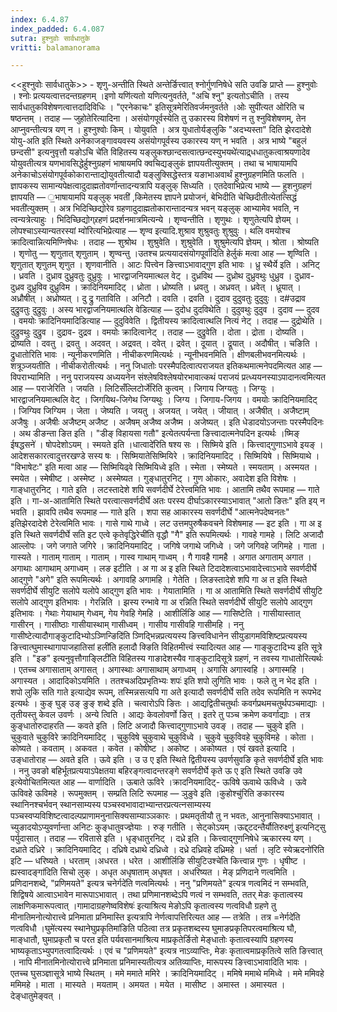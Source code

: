 ```yaml
---
index: 6.4.87
index_padded: 6.4.087
sutra: हुश्नुवोः सार्वधातुके
vritti: balamanorama

---
```

<<हुश्नुवोः सार्वधातुके>> - शृणु-अन्तीति स्थिते अन्तेर्ङित्त्वात् श्नोर्गुणनिषेधे सति उवङि प्राप्ते —  हुश्नुवोः । श्नोः प्रत्ययत्वात्तदन्तग्रहणम् ।इणो यणि॑त्यतो यणित्यनुवर्तते, "अचि श्नु" इत्यतोऽचीति । तस्य सार्वधातुकविशेषणत्वात्तदादिविधिः । "एरनेकाचः" इतिसूत्रमेरितिवर्जमनुवर्तते ।ओः सुपी॑त्यत ओरिति च षष्ठन्तम् । तदाह —  जुहोतेरित्यादिना । असंयोगपूर्वस्येति तु उकारस्य विशेषणं न तु श्नुविशेषणम्, तेन आप्नुवन्तीत्यत्र यण् न । हुश्नुश्वोः किम्  । योयुवति । अत्र युधातोर्यङ्लुकि "अदभ्यस्ता" दिति झेरदादेशे योयु-अति इति स्थिते अनेकाजङ्गावयवस्य असंयोगपूर्वस्य उकारस्य यण् न भवति । अत्र भाष्ये "बहुलं छन्दसी" इत्यनुवृत्तौ यङोऽचि चे॑ति विहितस्य यङ्लुकश्छान्दसत्वात्छन्दस्युभयथे॑त्याद्र्धधातुकत्वाश्रयणादेव योयुवतीत्यत्र यणभावसिद्धेर्हुश्नुग्रहणं भाषायमपि क्वचिद्यङ्लुकं ज्ञापयतीत्युक्तम् । तथा च भाषायामपि अनेकाचोऽसंयोगपूर्वकोकारान्ताद्योयुवतीत्यादौ यङ्लुक्सिद्धेस्तत्र यङाभाअवार्थं हुश्नुग्रहणमिति फलति । ज्ञापकस्य सामान्यपेक्षत्वादुदाह्मतोवर्णान्तादन्यत्रापि यङ्लुक् सिध्यति । एतदेवाभिप्रेत्य भाष्ये —  हुशनुग्रहणं ज्ञापयति — ॒भाषायामपि यङ्लुक् भवती॑ ,किमेतस्य ज्ञापने प्रयोजनं, बेभिदीति चेच्छिदीतीत्येतत्सिद्धं भवती॑त्युक्तम् । अत्र भिदिच्छिद्योरेव ग्रहणादुदाह्मतोकारान्तादन्यत्र भवन् यङ्लुक् आभ्यामेव भवति, न त्वन्यत्रेत्याहुः । भिदिच्छिद्योग्र्रहणं प्रदर्शनमात्रमित्यन्ये । शृण्वन्तीति । शृणुथः । शृणुतेत्यपि ज्ञेयम् ।लोपश्चाऽस्यान्यतरस्यां म्वो॑रित्यभिप्रेत्याह — शृण्व इत्यादि.शुश्राव शुश्रुवतुः शुश्रुवुः । थलि वमयोश्च क्रादित्वान्नित्यमिण्निषेधः । तदाह — शुश्रोथ । शुश्रुवेति । शुश्रुवेति । शुश्रुमेत्यपि ज्ञेयम् । श्रोता । श्रोष्यति । शृणोतु — शृणुतात् शृणुताम् । शृण्वन्तु ।उतश्च प्रत्ययादसंयोगपूर्वा॑दिति हेर्लुकं मत्वा आह —  शृण्विति । शृणुतात् शृणुतम् शृणुत । शृणवानीति । आटः पित्त्वेन ङित्त्वाऽभावाद्गुण इति भावः । ध्रु स्थैर्ये इति । अनिट् । ध्रवति । दुध्राव दुध्रुवतुः दुध्रुवुः । भारद्वाजनियमात्थल वेट् । दुध्रविथ — दुध्रोथ दुध्रुवथुः धुध्रुव । दुध्राव-दुध्रव दुध्रुविव दुध्रुविम । क्रादिनियमादिट् । ध्रोता । ध्रोष्यति । ध्रवतु । अध्रवत् । ध्रवेत् । ध्रूयात् । अध्रौषीत् । अध्रोष्यत् । दु द्रु गताविति । अनिटौ । दवति । द्रवति । दुदाव दुदुवतुः दुदुवुः । द#उद्राव दुद्रुवतुः दुद्रुवुः । अस्य भारद्वाजनियमात्थलि वेडित्याह —  दुदोध दुदविथेति । दुदुवथुः दुदुव । दुदाव — दुदव । वमयोः क्रादिनियमादिडित्याह —  दुदुविवेति । द्वितीयस्य क्रादित्वात्थलि नित्यं नेट् । तदाह —  दुद्रोथेति । दुद्रुवथुः दुद्रुव । दुद्राव- दुद्रव । वमयोः क्रादित्वानेट् । तदाह — दुद्रुवेति । दोता । द्रोता । दोष्यति । द्रोष्यति । दवतु । द्रवतु । अदवत् । अद्रवत् । दवेत् । द्रवेत् । दूयात् । द्रूयात् । अदौषीत् । चङिति । द्रुधातोरिति भावः । न्यूनीकरणमिति । नीचीकरणमित्यर्थः । न्यूनीभवनमिति । क्षीणबलीभवनमित्यर्थः । शत्रूञ्जयतीति । नीचीकरोतीत्यर्थः । ननु जिधातोः परस्मैपदित्वात्पराजयत इतिकथमात्मनेपदमित्यत आह — विपराभ्यामिति । ननु पराजयस्य अध्ययनेन संश्लेषविश्लेषयोरभावात्कथं पराजयं प्रत्ध्ययनस्याऽपादानत्वमित्यत आह — पराजेरिति । जयति । लिटिसँल्लिटोर्जे॑रिति कुत्वम् । जिगाय जिग्यतुः । जिग्युः । भारद्वाजनियमात्थलि वेट् । जिगयिथ-जिगेथ जिग्यथुः । जिग्य । जिगाय-जिगय । वमयोः क्रादिनियमादिट् । जिग्यिव जिग्यिम । जेता । जेष्यति । जयतु । अजयत् । जयेत् । जीयात् । अजैषीत् । अजैष्टाम् अजैषुः । अजैषीः अजैष्टम् अजैष्ट । अजैषम् अजैष्व अजैष्म । अजेष्यत् । इति धेडादयोऽजन्ताः परस्मैपदिनः । अथ डीङन्ता ङित इति । "डीङ् विहायसा गतौ" इत्येतत्पर्यन्ता ङित्त्वादात्मनेपदिन इत्यर्थः ।ष्मिङ् ईषद्धसने॑ । षोपदेशोऽयम् । स्मयते इति ।धात्वादे॑रिति षश्य सः । सिष्मिये इति । कित्त्वाद्गुणाऽभावे इयङ् । आदेशसकारत्वादुत्तरखण्डे सस्य षः । सिष्मियातेसिष्मियिरे । क्रादिनियमादिट् । सिष्मियिषे । सिष्मियाथे । "विभाषेटः" इति मत्वा आह — सिष्मियिढ्वे सिष्मियिध्वे इति । स्मेता । स्मेष्यते । स्मयताम् । अस्मयत । स्मयेत । स्मेषीष्ट । अस्मेष्ट । अस्मेष्यत । गुङ्धातुरनिट् । गुण ओकारः, अवादेश इति विशेषः । गाङ्धातुरनिट् । गाते इति । लटस्तादेशे शपि सवर्णदीर्घे टेरेत्त्वमिति भावः । आतामि तथैव रूपमाह — गाते इति । गा-अ-आतामिति स्थिते परत्वात्सवर्णदीर्घे अतः परस्य दीर्घाऽकारस्याऽभावात् "आतो ङितः" इति इय् न भवति । झावपि तथैव रूपमाह — गाते इति । शपा सह आकारस्य सवर्णदीर्घे "आत्मनेपदेष्वनतः" इतिझेरदादेशे टेरेत्वमिति भावः । गासे गाथे गाध्वे । लट उत्तमपुरुषैकवचने विशेषमाह —  इट इति । गा अ इ इति स्थिते सवर्णदीर्घे सति इट एत्वे कृतेवृद्धिरेची॑ति वृद्धौ "गै" इति रूपमित्यर्थः । गावहे गामहे । लिटि अजादौ आल्लोपः । जगे जगाते जगिरे । क्रादिनियमादिट् । जगिषे जगाथे जगिध्वे । जगे जगिवहे जगिमहे । गाता । गास्यते । गाताम् गाताम् । गाताम् । गास्व गाथाम् गाध्वम् । गै गावहै गामहै । अगात अगाताम् अगात । अगाथाः आगाथाम् अगाध्वम् । लङ इटीति । अ गा अ इ इति स्थिते टिदादेशत्वाऽभावादेत्त्वाऽभावे सवर्णदीर्घे आद्गुणे "अगे" इति रूपमित्यर्थः । अगावहि अगामहि । गेतेति । लिङस्तादेशे शपि गा अ त इति स्थिते सवर्णदीर्घे सीयुटि सलोपे यलोपे आद्गुण इति भावः । गेयातामिति । गा अ आतामिति स्थिते सवर्णदीर्घे सीयुटि सलोपे आद्गुण इतिभावः । गेरन्निति । झस्य रन्भावे गा अ रन्निति स्थिते सवर्णदीर्घे सीयुटि सलोपे आद्गुण इतिभावः । गेथाः गेयाथाम् गेध्वम्, गेय गेवहि गेमहि । आशीर्लिङि आह — गासिष्टेति । गासीयास्तात् गासीरन् । गासीष्ठाः गासीयास्थाम् गासीध्वम् । गासीय गासीवहि गासीमहि । ननु गासीष्टेत्यादौगाङ्कुटादिभ्योऽञ्णिन्ङिदि॑ति ञ्णिद्भिन्नप्रत्ययस्य ङित्त्वविधानेन सीयुडागमविशिष्टप्रत्ययस्य ङित्त्वात्घुमास्थागापाजहातिसां हली॑ति हलादौ क्ङिति विहितमीत्त्वं स्यादित्यत आह — गाङ्कुटादिभ्य इति सूत्रे इति । "इङ" इत्यनुवृत्तौगाङ्लिटी॑ति विहितस्य गाङादेशस्यैव गाङ्कुटादिसूत्रे ग्रहणं, न तवस्य गाधातोरित्यर्थः । एतच्च अगासाताम् अगासत् । अगास्थाः अगासाथाम् अगाध्वम् । अगासि अगास्वहि । अगास्महि । अगास्यत । आदादिकोऽयमिति । ततश्चअदिप्रभृतिभ्यः शपः॑ इति शपो लुगिति भावः । फले तु न भेद इति । शपो लुकि सति गाते इत्याद्येव रूपम्, तस्मिन्नसत्यपि गा अते इत्यादौ सवर्णदीर्घे सति तदेव रूपमिति न रूपभेद इत्यर्थः । कुङ् घुङ् उङ् ङुङ् शब्दे इति । चत्वारोऽपि ङितः । आद्यद्वितीचतुर्थाः कवर्गप्रथमचतुर्थपञ्चमाद्याः । तृतीयस्तु केवल उवर्णः । अन्ये त्विति । आद्यः केवलोवर्णो ङित् । इतरे तु पञ्च क्रमेण कवर्गाद्याः । तत्र कुङ्धातोरुदाहरति — कवते इति । लिटि अजादौ कित्त्वाद्गुणाऽभावे उवङ् । तदाह — चुकुवे इति । चुकुवाते चुकुविरे क्रादिनियमादिट् । चुकुविषे चुकुवाथे चुकुविध्वे । चुकुवे चुकुविवहे चुकुविमहे । कोता । कोष्यते । कवताम् । अकवत । कवेत । कोषीष्ट । अकोष्ट । अकोष्यत । एवं खवते इत्यादि । उङ्धातोराह — अवते इति । ऊवे इति । उ उ ए इति स्थिते द्वितीयस्य उवर्णसुवङि कृते सवर्णदीर्घे इति भावः । ननु उवङो बहिर्भूतप्रत्ययाऽपेक्षतया बहिरङ्गत्वादन्तरङ्गे सवर्णदीर्घे कृते ऊ ए इति स्थिते उवङि उवे इत्येवोचितमित्यत आह — वार्णादिति । ऊबाते ऊविरे ।क्रादनियमादिट्- ऊविषे ऊवाथे ऊविध्वे । ऊवे ऊविवहे ऊविमहे । रूपमुक्तम् । सम्प्रति लिटि रूपमाह —  ञुङुवे इति ।कुहोश्चु॑रिति ङकारस्य स्थानिनश्चर्भवन् स्थानसाम्यस्य पञ्चस्वभावादाभ्यान्तरप्रत्यत्नसाम्यस्य पञ्चस्वप्यविशिष्टत्वादल्पप्राणामनुनासिक्यसाम्याञ्ञकारः । प्रथमतृतीयौ तु न भवतः, आनुनासिक्याऽभावात् । च्युङादयोऽप्युवर्णान्ता अनिटः कुङ्धातुवज्ज्ञेयाः । रुङ् गतीति । सेट्कोऽयम् ।ऊद्द्टदन्तैर्यौतिरुक्ष्णु॑ इत्यनिट्सु पर्युदासात् । तदाह — रवितासे इति । धृङ्धातुरनिट् । दध्रे इति । कित्त्वाद्गुणनिषेधे ऋकारस्य यण् । दध्राते दध्रिरे । क्रादिनियमादिट् । दध्रिषे दध्राथे दध्रिध्वे । दध्रे दध्रिवहे दध्रिमहे । धर्ता । लृटि स्येऋदनो॑रिति इटि  — धरिष्यते । धरताम् ।अधरत । धरेत । आशीर्लिङि सीयुटिउश्चे॑ति कित्त्वान्न गुणः । धृषीष्ट ।ह्यस्वादङ्गा॑दिति सिचो लुक् । अधृत अधृषाताम् अधृषत । अधरिष्यत । मेङ् प्रणिदाने णत्वमिति । प्रणिदानशब्दे, "प्रणिमयते" इत्यत्र चनेर्गदे॑ति णत्वमित्यर्थः । ननु "प्रणिमयते" इत्यत्र णत्वमिदं न सम्भवति, शिद्विषये आत्वाऽभावेन मारूपाऽभावात् । तथा प्रणिमानशब्देऽपि णत्वं न सम्भवति, ततर् मेङः कृतात्वस्य लाक्षणिकमारूपत्वात् ।गामादाग्रहणेष्वविशेषः॑ इत्याश्रित्य मेङोऽपि कृतात्वस्य णत्वविधौ ग्रहणे तु मीनातिमनोत्योरात्त्वे प्रनिमाता प्रनिमास्ति इत्यत्रापि नेर्णत्वापत्तिरित्यत आह — तत्रेति । तत्र =नेर्गदे॑ति णत्वविधौ ।घुमे॑त्यस्य स्थानेघुप्रकृतिमा॑ङिति पठित्वा तत्र प्रकृतशब्दस्य घुमाङप्रकृतिपरत्वमाश्रित्य घौ, माङ्धातौ, घुमाप्रकृतौ च परत इति पर्यवसानमाश्रित्य माप्रकृतेर्ङितो मेङ्धातोः कृतात्वस्यापि ग्रहणस्य भाष्यकृताऽभ्युपगतत्वादित्यर्थः । एवं च "प्रणिमयते" इत्यत्र नाऽव्याप्तिः, मेङः कृतात्वमाप्रकृतित्वे सति ङित्त्वात् । नापि मीनातमिनोत्योरात्त्वे प्रनिमाता प्रनिमास्यतीत्यत्र अतिव्याप्तिः, मारूपस्य ङित्त्वाऽभावादिति भावः । एतच्च घुसञ्ज्ञासूत्रे भाष्ये स्थितम् । ममे ममाते ममिरे । क्रादिनियमादिट् । ममिषे ममाथे ममिध्वे । ममे ममिवहे ममिमहे । माता । मास्यते । मयताम् । अमयत । मयेत । मासीष्ट । अमास्त । अमास्यत । देङ्धातुमेङ्वत् ।